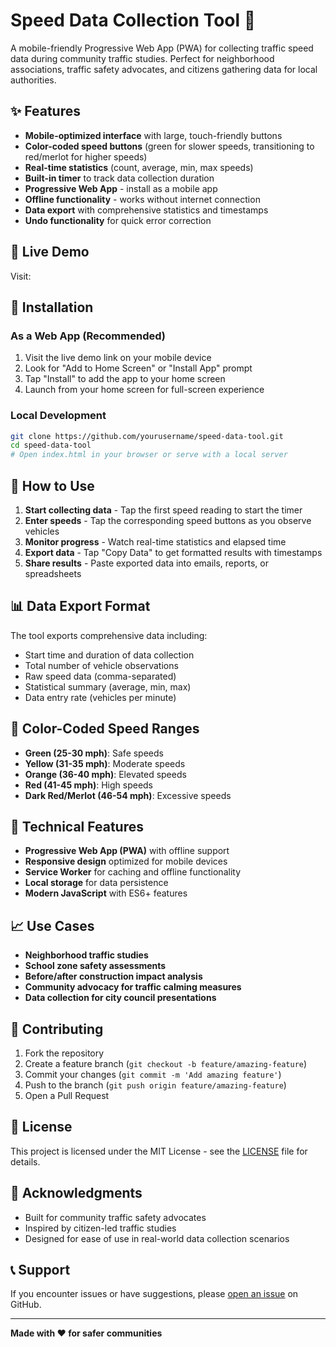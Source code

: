 # Speed Data Collection Tool 🚗

A mobile-friendly Progressive Web App (PWA) for collecting traffic speed data during community traffic studies. Perfect for neighborhood associations, traffic safety advocates, and citizens gathering data for local authorities.

## ✨ Features

- **Mobile-optimized interface** with large, touch-friendly buttons
- **Color-coded speed buttons** (green for slower speeds, transitioning to red/merlot for higher speeds)
- **Real-time statistics** (count, average, min, max speeds)
- **Built-in timer** to track data collection duration
- **Progressive Web App** - install as a mobile app
- **Offline functionality** - works without internet connection
- **Data export** with comprehensive statistics and timestamps
- **Undo functionality** for quick error correction

## 🚀 Live Demo

Visit:

## 📱 Installation

### As a Web App (Recommended)
1. Visit the live demo link on your mobile device
2. Look for "Add to Home Screen" or "Install App" prompt
3. Tap "Install" to add the app to your home screen
4. Launch from your home screen for full-screen experience

### Local Development
```bash
git clone https://github.com/yourusername/speed-data-tool.git
cd speed-data-tool
# Open index.html in your browser or serve with a local server
```

## 🎯 How to Use

1. **Start collecting data** - Tap the first speed reading to start the timer
2. **Enter speeds** - Tap the corresponding speed buttons as you observe vehicles
3. **Monitor progress** - Watch real-time statistics and elapsed time
4. **Export data** - Tap "Copy Data" to get formatted results with timestamps
5. **Share results** - Paste exported data into emails, reports, or spreadsheets

## 📊 Data Export Format

The tool exports comprehensive data including:
- Start time and duration of data collection
- Total number of vehicle observations
- Raw speed data (comma-separated)
- Statistical summary (average, min, max)
- Data entry rate (vehicles per minute)

## 🎨 Color-Coded Speed Ranges

- **Green (25-30 mph)**: Safe speeds
- **Yellow (31-35 mph)**: Moderate speeds
- **Orange (36-40 mph)**: Elevated speeds
- **Red (41-45 mph)**: High speeds
- **Dark Red/Merlot (46-54 mph)**: Excessive speeds

## 🔧 Technical Features

- **Progressive Web App (PWA)** with offline support
- **Responsive design** optimized for mobile devices
- **Service Worker** for caching and offline functionality
- **Local storage** for data persistence
- **Modern JavaScript** with ES6+ features

## 📈 Use Cases

- **Neighborhood traffic studies**
- **School zone safety assessments**
- **Before/after construction impact analysis**
- **Community advocacy for traffic calming measures**
- **Data collection for city council presentations**

## 🤝 Contributing

1. Fork the repository
2. Create a feature branch (`git checkout -b feature/amazing-feature`)
3. Commit your changes (`git commit -m 'Add amazing feature'`)
4. Push to the branch (`git push origin feature/amazing-feature`)
5. Open a Pull Request

## 📄 License

This project is licensed under the MIT License - see the [LICENSE](LICENSE) file for details.

## 🙏 Acknowledgments

- Built for community traffic safety advocates
- Inspired by citizen-led traffic studies
- Designed for ease of use in real-world data collection scenarios

## 📞 Support

If you encounter issues or have suggestions, please [open an issue](https://github.com/yourusername/speed-data-tool/issues) on GitHub.

---

**Made with ❤️ for safer communities**
